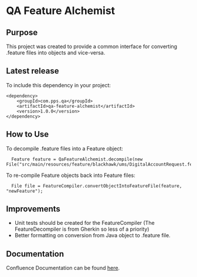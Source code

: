 <h1>QA Feature Alchemist</h1>

<h2>Purpose</h2>
<p>This project was created to provide a common interface for converting .feature files into objects and vice-versa.</p>

<h2>Latest release</h2>
<p>To include this dependency in your project:</p>

```
<dependency>
    <groupId>com.pps.qa</groupId>
    <artifactId>qa-feature-alchemist</artifactId>
    <version>1.0.0</version>
</dependency>
```

<h2>How to Use</h2>

<p>To decompile .feature files into a Feature object:</p>

```
  Feature feature = QaFeatureAlchemist.decompile(new File("src/main/resources/feature/blackhawk/ums/DigitalAccountRequest.feature"));
```

<p>To re-compile Feature objects back into Feature files:</p>

```
  File file = FeatureCompiler.convertObjectIntoFeatureFile(feature, "newFeature");
```

<h2>Improvements</h2>
<ul>
    <li>Unit tests should be created for the FeatureCompiler (The FeatureDecompiler is from Gherkin so less of a priority)</li>
    <li>Better formatting on conversion from Java object to .feature file.</li>
</ul>

<h2>Documentation</h2>

<p>Confluence Documentation can be found <a href="https://prepaysolutions.atlassian.net/wiki/spaces/DEVQA/pages/3821732229/">here</a>.</p>